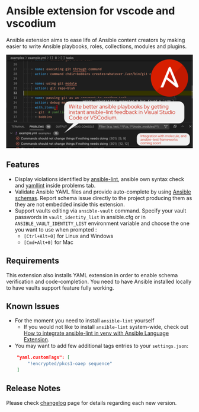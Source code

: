 # Ansible extension for vscode and vscodium

Ansible extension aims to ease life of Ansible content creators by making
easier to write Ansible playbooks, roles, collections, modules and plugins.

![ansible-lint](https://github.com/ansible-community/vscode-ansible/raw/master/images/gh-social-preview.png)

## Features

* Display violations identified by [ansible-lint](https://github.com/ansible-community/ansible-lint), ansible own syntax check and
[yamllint](https://github.com/adrienverge/yamllint) inside problems tab.
* Validate Ansible YAML files and provide auto-complete by using [Ansible schemas](https://github.com/ansible-community/schemas/tree/main/f). Report schema issue directly to the project producing them as they are not embedded inside this extension.
* Support vaults editing via `ansible-vault` command. Specify your vault passwords in `vault_identity_list` in ansible.cfg or in `ANSIBLE_VAULT_IDENTITY_LIST` environment variable and choose the one you want to use when prompted :
  * `[Ctrl+Alt+0]` for Linux and Windows
  * `[Cmd+Alt+0]` for Mac

## Requirements

This extension also installs YAML extension in order to enable schema verification and code-completion.
You need to have Ansible installed locally to have vaults support feature fully working.

## Known Issues

* For the moment you need to install `ansible-lint` yourself
  * If you would not like to install `ansible-lint` system-wide, check out [How to integrate ansible-lint in venv with Ansible Language Extension](doc/topics/integrate_ansible-lint_in_venv/README.md).
* You may want to add few additional tags entries to your `settings.json`:

```json
    "yaml.customTags": [
        "!encrypted/pkcs1-oaep sequence"
    ]
```

## Release Notes

Please check [changelog](https://marketplace.visualstudio.com/items/zbr.vscode-ansible/changelog) page for details regarding each new version.
